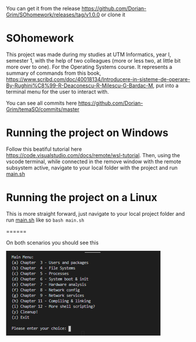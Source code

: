 You can get it from the release https://github.com/Dorian-Grim/SOhomework/releases/tag/v1.0.0 or clone it

# SOhomework

This project was made during my studies at UTM Informatics, year I, semester 1, with the help of two colleagues (more or less two, at little bit more over to one). For the Operating Systems course. It represents a summary of commands from this book, https://www.scribd.com/doc/40018134/Introducere-in-sisteme-de-operare-By-Rughini%C8%99-R-Deaconescu-R-Milescu-G-Bardac-M, put into a terminal menu for the user to interact with.

You can see all commits here https://github.com/Dorian-Grim/temaSO/commits/master

# Running the project on Windows

Follow this beatiful tutorial here https://code.visualstudio.com/docs/remote/wsl-tutorial. Then, using the vscode terminal, while connected in the remove window with the remote subsystem active, navigate to your local folder with the project and run [main.sh](scripts/main.sh)

# Running the project on a Linux

This is more straight forward, just navigate to your local project folder and run [main.sh](scripts/main.sh) like so `bash main.sh`

======

On both scenarios you should see this

![demoPictures/1.png](demoPictures/1.png)
